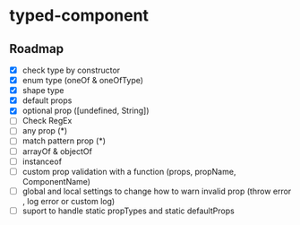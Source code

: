 # typed-component



## Roadmap
- [x] check type by constructor
- [x] enum type (oneOf & oneOfType)
- [x] shape type
- [x] default props
- [x] optional prop ([undefined, String])
- [ ] Check RegEx
- [ ] any prop (*)
- [ ] match pattern prop (*)
- [ ] arrayOf & objectOf
- [ ] instanceof
- [ ] custom prop validation with a function (props, propName, ComponentName)
- [ ] global and local settings to change how to warn invalid prop (throw error , log error or custom log)
- [ ] suport to handle static propTypes and static defaultProps